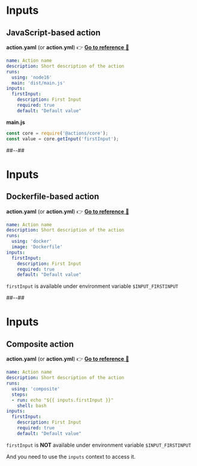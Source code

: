 <!-- .slide: class="with-code" -->

# Inputs

## JavaScript-based action

**action.yaml** (or **action.yml**) 👉 [**Go to reference** 🔗](https://docs.github.com/en/actions/creating-actions/metadata-syntax-for-github-actions#inputs)

```yaml
name: Action name
description: Short description of the action
runs:
  using: 'node16'
  main: 'dist/main.js'
inputs:
  firstInput:
    description: First Input
    required: true
    default: "Default value"
```

**main.js**

```js
const core = require('@actions/core');
const value = core.getInput('firstInput');
```

##--##

<!-- .slide: class="with-code" -->

# Inputs

## Dockerfile-based action

**action.yaml** (or **action.yml**) 👉 [**Go to reference** 🔗](https://docs.github.com/en/actions/creating-actions/metadata-syntax-for-github-actions#inputs)

```yaml
name: Action name
description: Short description of the action
runs:
  using: 'docker'
  image: 'Dockerfile'
inputs:
  firstInput:
    description: First Input
    required: true
    default: "Default value"
```

`firstInput` is available under environment variable `$INPUT_FIRSTINPUT`

##--##

<!-- .slide: class="with-code" -->

# Inputs

## Composite action

**action.yaml** (or **action.yml**) 👉 [**Go to reference** 🔗](https://docs.github.com/en/actions/creating-actions/metadata-syntax-for-github-actions#inputs)

```yaml
name: Action name
description: Short description of the action
runs:
  using: 'composite'
  steps:
  - run: echo "${{ inputs.firstInput }}"
    shell: bash
inputs:
  firstInput:
    description: First Input
    required: true
    default: "Default value"
```

`firstInput` is **NOT** available under environment variable `$INPUT_FIRSTINPUT`

And you need to use the `inputs` context to access it.
